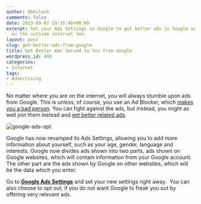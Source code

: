 ```yaml
---
author: Abhilash
comments: false
date: 2013-09-07 19:35:46+00:00
excerpt: Set your Ads Settings in Google to get better ads in Google websites and
  on the outside internet too.
layout: post
slug: get-better-ads-from-google
title: Get Better Ads Served to You from Google
wordpress_id: 409
categories:
- Internet
tags:
- Advertising
---
```


No matter where you are on the internet, you will always stumble upon ads from Google. This is unless, of course, you use an Ad Blocker, which [makes you a bad person](http://www.techcovered.org/161/detect-and-block-adblock). You can fight against the ads, but instead, you might as well join them instead and [get better related ads](http://www.techcovered.org/404/websites-share-information-with-google-ads).

![google-ads-opt](http://img.techcovered.org/tc/google-ads-opt.png)

Google has now revamped its Ads Settings, allowing you to add more information about yourself, such as your age, gender, language and interests. Google now divides ads shown into two parts, ads shown on Google websites, which will contain information from your Google account. The other part are the ads shown by Google on other websites, which will be the data which you enter.

Go to **[Google Ads Settings](https://www.google.com/settings/u/0/ads)** and set your new settings right away.  You can also choose to opt out, if you do not want Google to freak you out by offering very relevant ads.
